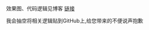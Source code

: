 效果图、代码逻辑见博客 [链接](http://blog.csdn.net/gaolh89/article/details/74080088)

我会抽空将相关逻辑贴到GitHub上,给您带来的不便说声抱歉
